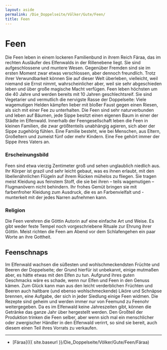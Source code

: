 ```yaml
---
layout: aside
permalink: /Die_Doppelseite/Völker/Gute/Feen/
title: Feen
---
```


# Feen

Die Feen leben in einem lockeren Familienbund in ihrem Reich Färaa, das im rechten Ausläufer des Elfenwalds in der Rillenebene liegt. Sie sind aufgeschlossene und muntere Wesen. Gegenüber Fremden sind sie im ersten Moment zwar etwas verschlossen, aber dennoch freundlich. Trotz ihrer Verwundbarkeit können Sie auf dieser Welt überleben, vielleicht, weil niemand sie Ernst nimmt, wahrscheinlicher aber, weil sie sehr abgeschieden leben und über große magische Macht verfügen. Feen leben höchsten um die 40 Jahre und werden bereits mit 10 Jahren geschlechtsreif. Sie sind Vegetarier und vermutlich die nervigste Rasse der Doppelseite: Viele wagemutigen Helden kämpfen lieber mit bloßer Faust gegen einen Riesen, als sich mit einer Fee zu unterhalten. Die Feen sind sehr naturverbunden und leben auf Bäumen, jede Sippe besitzt einen eigenen Baum in einer der Städte im Elfenwald. Innerhalb der Feengesellschaft leben die Feen in kleinen Familien, die zwar größtenteils unabhängig agieren, sich aber der Sippe zugehörig fühlen. Eine Familie besteht, wie bei Menschen, aus Eltern, Großeltern und zumeist fünf oder mehr Kindern. Eine Fee gehört immer der Sippe ihres Vaters an.

### Erscheinungsbild

Feen sind etwa vierzig Zentimeter groß und sehen unglaublich niedlich aus. Ihr Körper ist grazil und sehr leicht gebaut, was es ihnen erlaubt, mit den libellenähnlichen Flügeln auf ihrem Rücken mühelos zu fliegen. Sie tragen meist Kleidung aus feinstem Stoff, die sie bei ihren &ndash; teils wagemutigen &ndash; Flugmanövern nicht behindern. Ihr frohes Gemüt bringen sie mit farbenfroher Kleidung zum Ausdruck, die es an Farbenvielfalt und -munterkeit mit der jedes Narren aufnehmen kann.

### Religion

Die Feen verehren die Göttin Autorin auf eine einfache Art und Weise. Es gibt weder feste Tempel noch vorgeschriebene Rituale zur Ehrung ihrer Göttin. Meist richten die Feen am Abend vor dem Schlafengehen ein paar Worte an ihre Gottheit.

## Feenschnaps

Im Elfenwald wachsen die süßesten und wohlschmeckendsten Früchte und Beeren der Doppelseite; der Grund hierfür ist unbekannt, einige mutmaßen aber, es hätte etwas mit den Elfen zu tun. Aufgrund ihres guten Geschmacks wäre es schade, wenn nur Elfen und Feen in den Genuss kämen. Zum Glück kann man aus den leicht verderblichen Früchten und Beeren auch haltbare (und ebenso wohlschmeckende) Liköre und Schnäpse brennen, eine Aufgabe, der sich in jeder Siedlung einige Feen widmen. Die Rezepte sind geheim und werden immer nur von Feemund zu Feenohr weitergegeben. Da es im Elfenwald keine Jahreszeiten gibt, können die Getränke das ganze Jahr über hergestellt werden. Den Großteil der Produktion trinken die Feen selber, aber wenn sich mal ein menschlicher oder zwergischer Händler in den Elfenwald verirrt, so sind sie bereit, auch diesem einen Teil ihres Vorrats zu verkaufen.

***

- [Färaa]({{ site.baseurl }}/Die_Doppelseite/Völker/Gute/Feen/Färaa)
